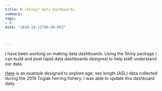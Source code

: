 ```yaml
---
title: R (Shiny) data Dashboards
summary: 
tags:
- R
date: "2019-10-12T00:00:00Z"



---
```


I have been working on making data dashboards. Using the Shiny package I can build and post rapid data dashboards designed to help staff understand our data.

[Here](ttps://gregbuck.shinyapps.io/tog_herr_dashboard2/) is an example designed to explore age, sex length (ASL) data collected during the 2019 Togiak herring fishery. I was able to update this dashboard daily.
